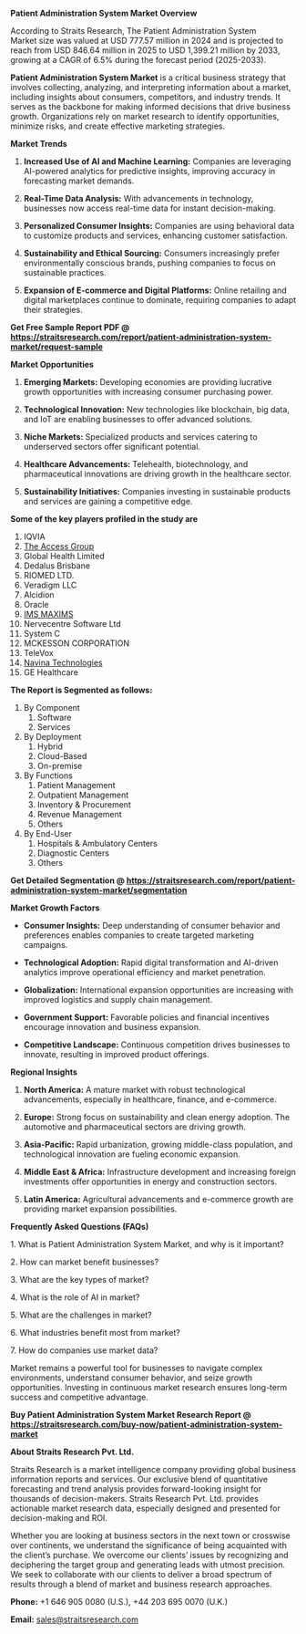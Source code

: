 <p><strong>Patient Administration System Market Overview</strong></p>
<p>According to Straits Research, The Patient Administration System Market size was valued at USD 777.57 million in 2024 and is projected to reach from USD 846.64 million in 2025 to USD 1,399.21 million by 2033, growing at a CAGR of 6.5% during the forecast period (2025-2033).</p>
<p><strong>Patient Administration System Market</strong> is a critical business strategy that involves collecting, analyzing, and interpreting information about a market, including insights about consumers, competitors, and industry trends. It serves as the backbone for making informed decisions that drive business growth. Organizations rely on market research to identify opportunities, minimize risks, and create effective marketing strategies.</p>
<p><strong>Market Trends</strong></p>
<ol>
<li>
<p><strong>Increased Use of AI and Machine Learning:</strong> Companies are leveraging AI-powered analytics for predictive insights, improving accuracy in forecasting market demands.</p>
</li>
<li>
<p><strong>Real-Time Data Analysis:</strong> With advancements in technology, businesses now access real-time data for instant decision-making.</p>
</li>
<li>
<p><strong>Personalized Consumer Insights:</strong> Companies are using behavioral data to customize products and services, enhancing customer satisfaction.</p>
</li>
<li>
<p><strong>Sustainability and Ethical Sourcing:</strong> Consumers increasingly prefer environmentally conscious brands, pushing companies to focus on sustainable practices.</p>
</li>
<li>
<p><strong>Expansion of E-commerce and Digital Platforms:</strong> Online retailing and digital marketplaces continue to dominate, requiring companies to adapt their strategies.</p>
</li>
</ol>
<p><strong>Get Free Sample Report PDF @ <a href=https://straitsresearch.com/report/patient-administration-system-market/request-sample>https://straitsresearch.com/report/patient-administration-system-market/request-sample</a></strong></p>
<p><strong>Market Opportunities</strong></p>
<ol>
<li>
<p><strong>Emerging Markets:</strong> Developing economies are providing lucrative growth opportunities with increasing consumer purchasing power.</p>
</li>
<li>
<p><strong>Technological Innovation:</strong> New technologies like blockchain, big data, and IoT are enabling businesses to offer advanced solutions.</p>
</li>
<li>
<p><strong>Niche Markets:</strong> Specialized products and services catering to underserved sectors offer significant potential.</p>
</li>
<li>
<p><strong>Healthcare Advancements:</strong> Telehealth, biotechnology, and pharmaceutical innovations are driving growth in the healthcare sector.</p>
</li>
<li>
<p><strong>Sustainability Initiatives:</strong> Companies investing in sustainable products and services are gaining a competitive edge.</p>
</li>
</ol>
<div>
<div><strong>Some of the key players profiled in the study are</strong></div>
</div>
<p><ol>
<li>IQVIA</li>
<li><a href=""https://www.theaccessgroup.com/en-gb/"" target=""_blank"" rel=""noopener"">The Access Group</a></li>
<li>Global Health Limited</li>
<li>Dedalus Brisbane</li>
<li>RIOMED LTD.</li>
<li>Veradigm LLC</li>
<li>Alcidion</li>
<li>Oracle</li>
<li><a href=""https://www.imsmaxims.com/"" target=""_blank"" rel=""noopener"">IMS MAXIMS</a></li>
<li>Nervecentre Software Ltd</li>
<li>System C</li>
<li>MCKESSON CORPORATION</li>
<li>TeleVox</li>
<li><a href=""https://www.navina.ai/"" target=""_blank"" rel=""noopener"">Navina Technologies</a></li>
<li>GE Healthcare</li>
</ol></p>
<p><strong>The Report is Segmented as follows:</strong></p>
<p><ol>
<li>By Component
<ol>
<li>Software</li>
<li>Services</li>
</ol>
</li>
<li>By Deployment
<ol>
<li>Hybrid</li>
<li>Cloud-Based</li>
<li>On-premise</li>
</ol>
</li>
<li>By Functions
<ol>
<li>Patient Management</li>
<li>Outpatient Management</li>
<li>Inventory &amp; Procurement</li>
<li>Revenue Management</li>
<li>Others</li>
</ol>
</li>
<li>By End-User
<ol>
<li>Hospitals &amp; Ambulatory Centers</li>
<li>Diagnostic Centers</li>
<li>Others</li>
</ol>
</li>
</ol></p>
<p><strong>Get Detailed Segmentation @ <a href=https://straitsresearch.com/report/patient-administration-system-market/segmentation>https://straitsresearch.com/report/patient-administration-system-market/segmentation</a></strong></p>
<p><strong>Market Growth Factors</strong></p>
<ul>
<li>
<p><strong>Consumer Insights:</strong> Deep understanding of consumer behavior and preferences enables companies to create targeted marketing campaigns.</p>
</li>
<li>
<p><strong>Technological Adoption:</strong> Rapid digital transformation and AI-driven analytics improve operational efficiency and market penetration.</p>
</li>
<li>
<p><strong>Globalization:</strong> International expansion opportunities are increasing with improved logistics and supply chain management.</p>
</li>
<li>
<p><strong>Government Support:</strong> Favorable policies and financial incentives encourage innovation and business expansion.</p>
</li>
<li>
<p><strong>Competitive Landscape:</strong> Continuous competition drives businesses to innovate, resulting in improved product offerings.</p>
</li>
</ul>
<p><strong>Regional Insights</strong></p>
<ol>
<li>
<p><strong>North America:</strong> A mature market with robust technological advancements, especially in healthcare, finance, and e-commerce.</p>
</li>
<li>
<p><strong>Europe:</strong> Strong focus on sustainability and clean energy adoption. The automotive and pharmaceutical sectors are driving growth.</p>
</li>
<li>
<p><strong>Asia-Pacific:</strong> Rapid urbanization, growing middle-class population, and technological innovation are fueling economic expansion.</p>
</li>
<li>
<p><strong>Middle East &amp; Africa:</strong> Infrastructure development and increasing foreign investments offer opportunities in energy and construction sectors.</p>
</li>
<li>
<p><strong>Latin America:</strong> Agricultural advancements and e-commerce growth are providing market expansion possibilities.</p>
</li>
</ol>
<p><strong>Frequently Asked Questions (FAQs)</strong></p>
<p>1. What is Patient Administration System Market, and why is it important?</p>
<p>2. How can market benefit businesses?</p>
<p>3. What are the key types of market?</p>
<p>4. What is the role of AI in market?</p>
<p>5. What are the challenges in market?</p>
<p>6. What industries benefit most from market?</p>
<p>7. How do companies use market data?</p>
<p>Market remains a powerful tool for businesses to navigate complex environments, understand consumer behavior, and seize growth opportunities. Investing in continuous market research ensures long-term success and competitive advantage.</p>
<p><strong>Buy Patient Administration System Market Research Report @ <a href=https://straitsresearch.com/buy-now/patient-administration-system-market>https://straitsresearch.com/buy-now/patient-administration-system-market</a></strong></p>
<p><strong>About Straits Research Pvt. Ltd.</strong></p>
<p>Straits Research is a market intelligence company providing global business information reports and services. Our exclusive blend of quantitative forecasting and trend analysis provides forward-looking insight for thousands of decision-makers. Straits Research Pvt. Ltd. provides actionable market research data, especially designed and presented for decision-making and ROI.</p>
<p>Whether you are looking at business sectors in the next town or crosswise over continents, we understand the significance of being acquainted with the client&rsquo;s purchase. We overcome our clients&rsquo; issues by recognizing and deciphering the target group and generating leads with utmost precision. We seek to collaborate with our clients to deliver a broad spectrum of results through a blend of market and business research approaches.</p>
<p><strong>Phone:</strong> +1 646 905 0080 (U.S.), +44 203 695 0070 (U.K.)</p>
<p><strong>Email:</strong> <u><a href=mailto:sales@straitsresearch.com>sales@straitsresearch.com</a></u></p>
